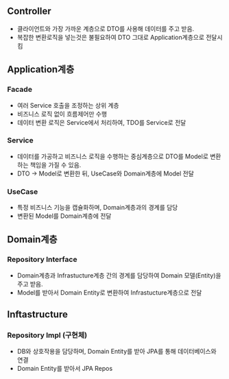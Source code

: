 ## Controller
- 클라이언트와 가장 가까운 계층으로 DTO를 사용해 데이터를 주고 받음.
- 복잡한 변환로직을 넣는것은 불필요하여 DTO 그대로 Application계층으로 전달시킴

## Application계층 
### Facade
- 여러 Service 호출을 조정하는 상위 계층
- 비즈니스 로직 없이 흐름제어만 수행
- 데이터 변환 로직은 Service에서 처리하여, TDO를 Service로 전달

### Service 
- 데이터를 가공하고 비즈니스 로직을 수행하는 중심계층으로 DTO를 Model로 변환하는 책임을 가질 수 있음.
- DTO -> Model로 변환한 뒤, UseCase와 Domain계층에 Model 전달

### UseCase 
- 특정 비즈니스 기능을 캡슐화하며, Domain계층과의 경계를 담당
- 변환된 Model를 Domain계층에 전달

## Domain계층 
### Repository Interface
- Domain계층과 Infrastucture계층 간의 경계를 담당하여 Domain 모델(Entity)을 주고 받음.
- Model를 받아서 Domain Entity로 변환하여 Infrastucture계층으로 전달

## Inftastructure
### Repository Impl (구현체)
- DB와 상호작용을 담당하며, Domain Entity를 받아 JPA를 통해 데이터베이스와 연결
- Domain Entity를 받아서 JPA Repos